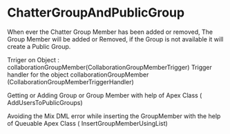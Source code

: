 # ChatterGroupAndPublicGroup

When ever the Chatter Group Member has been added or removed, The Group Member will be added or Removed, if the Group is not available it will create a Public Group.

Trriger on Object : collaborationGroupMember(CollaborationGroupMemberTrigger)
Trigger handler for the object collaborationGroupMember (CollaborationGroupMemberTriggerHandler)

Getting or Adding Group or Group Member with help of Apex Class ( AddUsersToPublicGroups)

Avoiding the Mix DML error while inserting the GroupMember with the help of Queuable Apex Class ( InsertGroupMemberUsingList)
